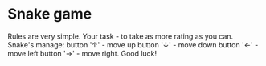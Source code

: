 # Snake game
Rules are very simple.
Your task - to take as more rating as you can.
Snake's manage:
button '↑' - move up
button '↓' - move down
button '←' - move left
button '→' - move right.
Good luck!
